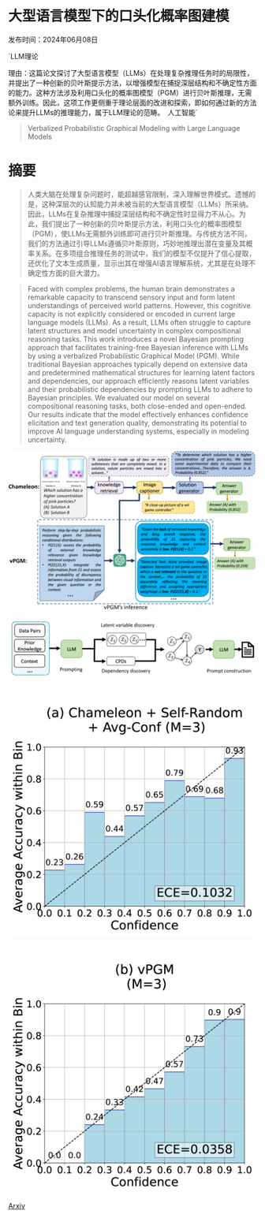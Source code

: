 # 大型语言模型下的口头化概率图建模

发布时间：2024年06月08日

`LLM理论

理由：这篇论文探讨了大型语言模型（LLMs）在处理复杂推理任务时的局限性，并提出了一种创新的贝叶斯提示方法，以增强模型在捕捉深层结构和不确定性方面的能力。这种方法涉及利用口头化的概率图模型（PGM）进行贝叶斯推理，无需额外训练。因此，这项工作更侧重于理论层面的改进和探索，即如何通过新的方法论来提升LLMs的推理能力，属于LLM理论的范畴。` `人工智能`

> Verbalized Probabilistic Graphical Modeling with Large Language Models

# 摘要

> 人类大脑在处理复杂问题时，能超越感官限制，深入理解世界模式。遗憾的是，这种深层次的认知能力并未被当前的大型语言模型（LLMs）所采纳。因此，LLMs在复杂推理中捕捉深层结构和不确定性时显得力不从心。为此，我们提出了一种创新的贝叶斯提示方法，利用口头化的概率图模型（PGM），使LLMs无需额外训练即可进行贝叶斯推理。与传统方法不同，我们的方法通过引导LLMs遵循贝叶斯原则，巧妙地推理出潜在变量及其概率关系。在多项组合推理任务的测试中，我们的模型不仅提升了信心提取，还优化了文本生成质量，显示出其在增强AI语言理解系统，尤其是在处理不确定性方面的巨大潜力。

> Faced with complex problems, the human brain demonstrates a remarkable capacity to transcend sensory input and form latent understandings of perceived world patterns. However, this cognitive capacity is not explicitly considered or encoded in current large language models (LLMs). As a result, LLMs often struggle to capture latent structures and model uncertainty in complex compositional reasoning tasks. This work introduces a novel Bayesian prompting approach that facilitates training-free Bayesian inference with LLMs by using a verbalized Probabilistic Graphical Model (PGM). While traditional Bayesian approaches typically depend on extensive data and predetermined mathematical structures for learning latent factors and dependencies, our approach efficiently reasons latent variables and their probabilistic dependencies by prompting LLMs to adhere to Bayesian principles. We evaluated our model on several compositional reasoning tasks, both close-ended and open-ended. Our results indicate that the model effectively enhances confidence elicitation and text generation quality, demonstrating its potential to improve AI language understanding systems, especially in modeling uncertainty.

![大型语言模型下的口头化概率图建模](../../../paper_images/2406.05516/x1.png)

![大型语言模型下的口头化概率图建模](../../../paper_images/2406.05516/x2.png)

![大型语言模型下的口头化概率图建模](../../../paper_images/2406.05516/x3.png)

![大型语言模型下的口头化概率图建模](../../../paper_images/2406.05516/x4.png)

[Arxiv](https://arxiv.org/abs/2406.05516)
